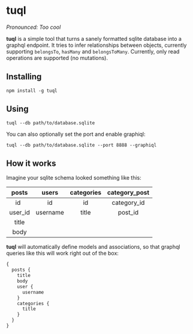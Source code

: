 # tuql

_Pronounced: Too cool_

**tuql** is a simple tool that turns a sanely formatted sqlite database into a graphql endpoint. It tries to infer relationships between objects, currently supporting `belongsTo`, `hasMany` and `belongsToMany`. Currently, only read operations are supported (no mutations).

## Installing

`npm install -g tuql`

## Using

`tuql --db path/to/database.sqlite`

You can also optionally set the port and enable graphiql:

`tuql --db path/to/database.sqlite --port 8888 --graphiql`

## How it works

Imagine your sqlite schema looked something like this:

| posts | users | categories | category_post |
| :-: | :-: | :-: | :-: |
| id      | id | id | category_id | 
| user_id | username | title | post_id |
| title   | | |
| body    | | |

**tuql** will automatically define models and associations, so that graphql queries like this will work right out of the box:

```graphql
{
  posts {
    title
    body
    user {
      username
    }
    categories {
      title
    }
  }
}
```
